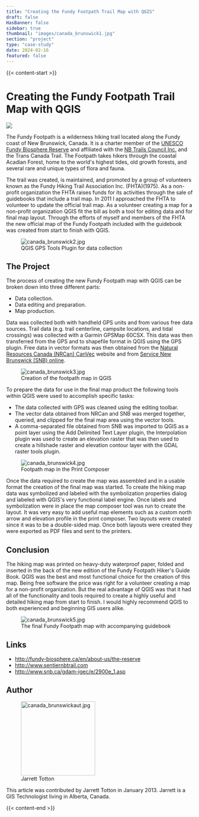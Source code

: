 ```yaml
---
title: "Creating the Fundy Footpath Trail Map with QGIS"
draft: false
HasBanner: false
sidebar: true
thumbnail: "images/canada_brunswick1.jpg"
section: "project"
type: "case-study"
date: 2024-02-16
featured: false
---
```

{{< content-start >}}

# Creating the Fundy Footpath Trail Map with QGIS

![](../images/canada_brunswick1.jpg)

The Fundy Footpath is a wilderness hiking trail located along the Fundy coast of New Brunswick, Canada. It is a charter member of the [UNESCO Fundy Biosphere Reserve](http://fundy-biosphere.ca/en/about-us/the-reserve) and affiliated with the [NB Trails Council Inc.](http://www.sentiernbtrail.com/) and the Trans Canada Trail. The Footpath takes hikers through the coastal Acadian Forest, home to the world's highest tides, old growth forests, and several rare and unique types of flora and fauna.

The trail was created, is maintained, and promoted by a group of volunteers known as the Fundy Hiking Trail Association Inc. (FHTA)(1975). As a non-profit organization the FHTA raises funds for its activities through the sale of guidebooks that include a trail map. In 2011 I approached the FHTA to volunteer to update the official trail map. As a volunteer creating a map for a non-profit organization QGIS fit the bill as both a tool for editing data and for final map layout. Through the efforts of myself and members of the FHTA the new official map of the Fundy Footpath included with the guidebook was created from start to finish with QGIS.

<figure>
<img src="../images/canada_brunswick2.jpg" class="align-right" alt="canada_brunswick2.jpg" />
<figcaption>QGIS GPS Tools Plugin for data collection</figcaption>
</figure>

## The Project

The process of creating the new Fundy Footpath map with QGIS can be broken down into three different parts:

-   Data collection.
-   Data editing and preparation.
-   Map production.

Data was collected both with handheld GPS units and from various free data sources. Trail data (e.g. trail centerline, campsite locations, and tidal crossings) was collected with a Garmin GPSMap 60CSX. This data was then transferred from the GPS and to shapefile format in QGIS using the GPS plugin. Free data in vector formats was then obtained from the [Natural Resources Canada (NRCan) CanVec](http://geogratis.cgdi.gc.ca/geogratis/en/product/search.do?id=5460AA9D-54CD-8349-C95E-1A4D03172FDF) website and from [Service New Brunswick (SNB) online](http://www.snb.ca/gdam-igec/e/2900e_1.asp).

<figure>
<img src="../images/canada_brunswick3.jpg" class="align-right" alt="canada_brunswick3.jpg" />
<figcaption>Creation of the footpath map in QGIS</figcaption>
</figure>

To prepare the data for use in the final map product the following tools within QGIS were used to accomplish specific tasks:

-   The data collected with GPS was cleaned using the editing toolbar.
-   The vector data obtained from NRCan and SNB was merged together, queried, and clipped for the final map area using the vector tools.
-   A comma-separated file obtained from SNB was imported to QGIS as a point layer using the Add Delimited Text Layer plugin, the Interpolation plugin was used to create an elevation raster that was then used to create a hillshade raster and elevation contour layer with the GDAL raster tools plugin.

<figure>
<img src="../images/canada_brunswick4.jpg" class="align-right" alt="canada_brunswick4.jpg" />
<figcaption>Footpath map in the Print Composer</figcaption>
</figure>

Once the data required to create the map was assembled and in a usable format the creation of the final map was started. To create the hiking map data was symbolized and labeled with the symbolization properties dialog and labeled with QGIS's very functional label engine. Once labels and symbolization were in place the map composer tool was run to create the layout. It was very easy to add useful map elements such as a custom north arrow and elevation profile in the print composer. Two layouts were created since it was to be a double-sided map. Once both layouts were created they were exported as PDF files and sent to the printers.

## Conclusion

The hiking map was printed on heavy-duty waterproof paper, folded and inserted in the back of the new edition of the Fundy Footpath Hiker's Guide Book. QGIS was the best and most functional choice for the creation of this map. Being free software the price was right for a volunteer creating a map for a non-profit organization. But the real advantage of QGIS was that it had all of the functionality and tools required to create a highly useful and detailed hiking map from start to finish. I would highly recommend QGIS to both experienced and beginning GIS users alike.

<figure>
<img src="../images/canada_brunswick5.jpg" class="align-right" alt="canada_brunswick5.jpg" />
<figcaption>The final Fundy Footpath map with accompanying guidebook</figcaption>
</figure>

## Links

-   <http://fundy-biosphere.ca/en/about-us/the-reserve>
-   <http://www.sentiernbtrail.com>
-   <http://www.snb.ca/gdam-igec/e/2900e_1.asp>

## Author

<figure>
<img src="../images/canada_brunswickaut.jpg" class="align-left" height="200" alt="canada_brunswickaut.jpg" />
<figcaption>Jarrett Totton</figcaption>
</figure>

This article was contributed by Jarrett Totton in January 2013. Jarrett is a GIS Technologist living in Alberta, Canada.

{{< content-end >}}
